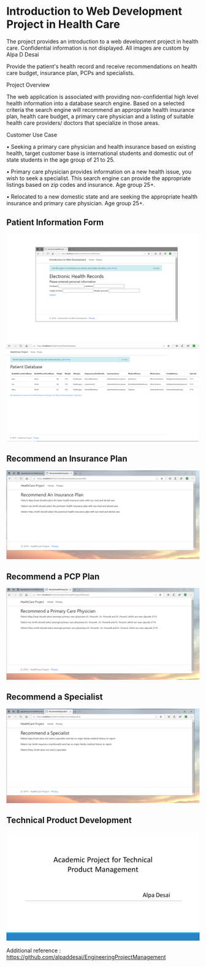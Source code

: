 # Introduction to Web Development Project in Health Care

The project provides an introduction to a web development project in health care. Confidential information is not displayed. All images are custom by Alpa D Desai 

Provide the patient's health record and receive recommendations on health care budget, insurance plan, PCPs and specialists.

Project Overview

The web application is associated with providing non-confidential high level health information into a database search engine. Based on a selected criteria the search engine will recommend an appropriate health insurance plan, health care budget, a primary care physician and a listing of suitable health care providers/ doctors that specialize in those areas.    

Customer Use Case

•	Seeking a primary care physician and health insurance based on existing health, target customer base is international students and domestic out of state students in the age group of 21 to 25.

•	Primary care physician provides information on a new health issue, you wish to seek a specialist. This search engine can provide the appropriate listings based on zip codes and insurance.  Age group 25+.

•	Relocated to a new domestic state and are seeking the appropriate health insurance and primary care physician. Age group 25+.

## Patient Information Form
![image](ElectronicHealthRecords.jpg)
![image](PatientDatabaseInformation.png)

## Recommend an Insurance Plan
![image](RecommendAnInsurancePlanForPatient.png)

## Recommend a PCP Plan
![image](RecommendAPCPAPatient.png)

## Recommend a Specialist
![image](RecommendASpecialistForPatient.png)

## Technical Product Development
![image](Slide1.jpg)



Additional reference : https://github.com/alpaddesai/EngineeringProjectManagement
